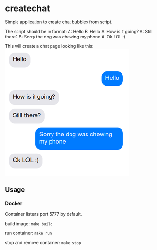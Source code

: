 # createchat

Simple application to create chat bubbles from script.

The script should be in format:
A: Hello
B: Hello
A: How is it going?
A: Still there?
B: Sorry the dog was chewing my phone
A: Ok LOL :)

This will create a chat page looking like this:
![Esimerkkikuva](doc/example.png)
## Usage

### Docker

Container listens port 5777 by default.

build image: `make build`

run container: `make run`

stop and remove container: `make stop`
